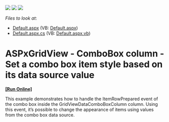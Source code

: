 <!-- default badges list -->
![](https://img.shields.io/endpoint?url=https://codecentral.devexpress.com/api/v1/VersionRange/128530942/17.1.3%2B)
[![](https://img.shields.io/badge/Open_in_DevExpress_Support_Center-FF7200?style=flat-square&logo=DevExpress&logoColor=white)](https://supportcenter.devexpress.com/ticket/details/T528784)
[![](https://img.shields.io/badge/📖_How_to_use_DevExpress_Examples-e9f6fc?style=flat-square)](https://docs.devexpress.com/GeneralInformation/403183)
<!-- default badges end -->
<!-- default file list -->
*Files to look at*:

* [Default.aspx](./CS/Default.aspx) (VB: [Default.aspx](./VB/Default.aspx))
* [Default.aspx.cs](./CS/Default.aspx.cs) (VB: [Default.aspx.vb](./VB/Default.aspx.vb))
<!-- default file list end -->
# ASPxGridView - ComboBox column - Set a combo box item style based on its data source value
<!-- run online -->
**[[Run Online]](https://codecentral.devexpress.com/t528784/)**
<!-- run online end -->


<p>This example demonstrates how to handle the ItemRowPrepared event of the combo box inside the GridViewDataComboBoxColumn column. Using this event, it’s possible to change the appearance of items using values from the combo box data source.</p>

<br/>


